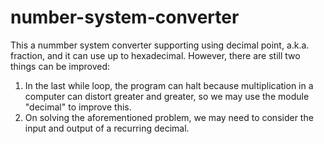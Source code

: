 # number-system-converter
This a nummber system converter supporting using decimal point, a.k.a. fraction, and it can use up to hexadecimal. However, there are still two things can be improved:
<ol>
<li>In the last while loop, the program can halt because multiplication in a computer can distort greater and greater, so we may use the module "decimal" to improve this.</li>
<li>On solving the aforementioned problem, we may need to consider the input and output of a recurring decimal.</li>
</ol>
